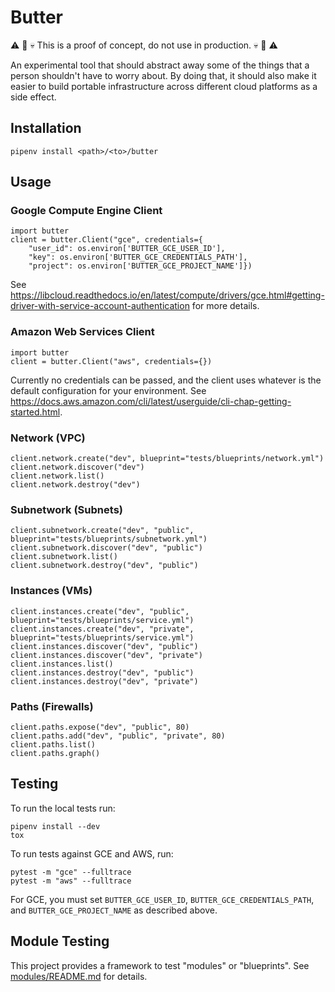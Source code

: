 # Butter

:warning: :construction: :skull: This is a proof of concept, do not use in
production. :skull: :construction: :warning:

An experimental tool that should abstract away some of the things that a person
shouldn't have to worry about.  By doing that, it should also make it easier to
build portable infrastructure across different cloud platforms as a side effect.

## Installation

```
pipenv install <path>/<to>/butter
```

## Usage

### Google Compute Engine Client

```
import butter
client = butter.Client("gce", credentials={
    "user_id": os.environ['BUTTER_GCE_USER_ID'],
    "key": os.environ['BUTTER_GCE_CREDENTIALS_PATH'],
    "project": os.environ['BUTTER_GCE_PROJECT_NAME']})
```

See
https://libcloud.readthedocs.io/en/latest/compute/drivers/gce.html#getting-driver-with-service-account-authentication
for more details.

### Amazon Web Services Client

```
import butter
client = butter.Client("aws", credentials={})
```

Currently no credentials can be passed, and the client uses whatever is the
default configuration for your environment.  See
https://docs.aws.amazon.com/cli/latest/userguide/cli-chap-getting-started.html.

### Network (VPC)

```
client.network.create("dev", blueprint="tests/blueprints/network.yml")
client.network.discover("dev")
client.network.list()
client.network.destroy("dev")
```

### Subnetwork (Subnets)

```
client.subnetwork.create("dev", "public", blueprint="tests/blueprints/subnetwork.yml")
client.subnetwork.discover("dev", "public")
client.subnetwork.list()
client.subnetwork.destroy("dev", "public")
```

### Instances (VMs)

```
client.instances.create("dev", "public", blueprint="tests/blueprints/service.yml")
client.instances.create("dev", "private", blueprint="tests/blueprints/service.yml")
client.instances.discover("dev", "public")
client.instances.discover("dev", "private")
client.instances.list()
client.instances.destroy("dev", "public")
client.instances.destroy("dev", "private")
```

### Paths (Firewalls)

```
client.paths.expose("dev", "public", 80)
client.paths.add("dev", "public", "private", 80)
client.paths.list()
client.paths.graph()
```

## Testing

To run the local tests run:

```
pipenv install --dev
tox
```

To run tests against GCE and AWS, run:

```
pytest -m "gce" --fulltrace
pytest -m "aws" --fulltrace
```

For GCE, you must set `BUTTER_GCE_USER_ID`, `BUTTER_GCE_CREDENTIALS_PATH`, and
`BUTTER_GCE_PROJECT_NAME` as described above.

## Module Testing

This project provides a framework to test "modules" or "blueprints".  See
[modules/README.md](modules/README.md) for details.
